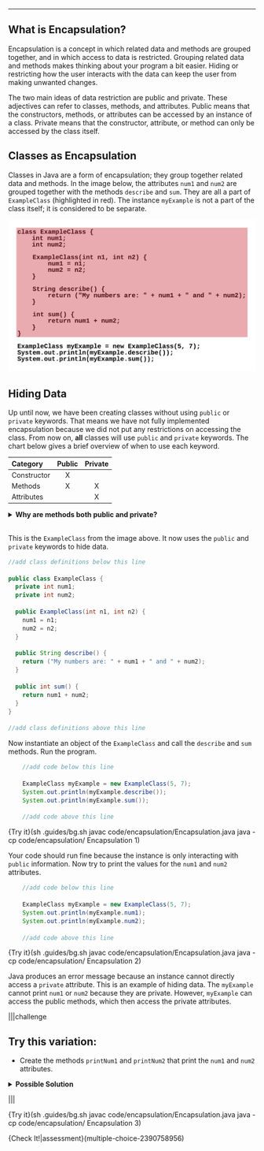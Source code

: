 ----------

## What is Encapsulation?

Encapsulation is a concept in which related data and methods are grouped together, and in which access to data is restricted. Grouping related data and methods makes thinking about your program a bit easier. Hiding or restricting how the user interacts with the data can keep the user from making unwanted changes. 

The two main ideas of data restriction are public and private. These adjectives can refer to classes, methods, and attributes. Public means that the constructors, methods, or attributes can be accessed by an instance of a class. Private means that the constructor, attribute, or method can only be accessed by the class itself.

## Classes as Encapsulation

Classes in Java are a form of encapsulation; they group together related data and methods. In the image below, the attributes `num1` and `num2` are grouped together with the methods `describe` and `sum`. They are all a part of `ExampleClass` (highlighted in red). The instance `myExample` is not a part of the class itself; it is considered to be separate.

![Classes as Encapsulation](.guides/img/encapsulation/java-encapsulation.png)

## Hiding Data

Up until now, we have been creating classes without using `public` or `private` keywords. That means we have not fully implemented encapsulation because we did not put any restrictions on accessing the class. From now on, **all** classes will use `public` and `private` keywords. The chart below gives a brief overview of when to use each keyword.

|Category   |Public|Private|
|:----------|:----:|:-----:|
|Constructor|X     |       |
|Methods    |X     |X      |
|Attributes |      |X      |

<details>
  <summary><strong>Why are methods both public and private?</strong></summary>
  In the pages that follow, you will see when making methods public is a good idea, and when keeping methods private is preferable. A well designed program will use a mix of public and private methods.
</details><br>

This is the `ExampleClass` from the image above. It now uses the `public` and `private` keywords to hide data.

```java
//add class definitions below this line
    
public class ExampleClass {
  private int num1;
  private int num2;

  public ExampleClass(int n1, int n2) {
    num1 = n1;
    num2 = n2;
  }

  public String describe() {
    return ("My numbers are: " + num1 + " and " + num2);
  }

  public int sum() {
    return num1 + num2;
  }
}
  
//add class definitions above this line
```

Now instantiate an object of the `ExampleClass` and call the `describe` and `sum` methods. Run the program.

```java
    //add code below this line

    ExampleClass myExample = new ExampleClass(5, 7);
    System.out.println(myExample.describe());
    System.out.println(myExample.sum());

    //add code above this line
```

{Try it}(sh .guides/bg.sh javac code/encapsulation/Encapsulation.java java -cp code/encapsulation/ Encapsulation 1)

Your code should run fine because the instance is only interacting with `public` information. Now try to print the values for the `num1` and `num2` attributes.

```java
    //add code below this line

    ExampleClass myExample = new ExampleClass(5, 7);
    System.out.println(myExample.num1);
    System.out.println(myExample.num2);

    //add code above this line
```

{Try it}(sh .guides/bg.sh javac code/encapsulation/Encapsulation.java java -cp code/encapsulation/ Encapsulation 2)

Java produces an error message because an instance cannot directly access a `private` attribute. This is an example of hiding data. The `myExample` cannot print `num1` or `num2` because they are private. However, `myExample` can access the public methods, which then access the private attributes.

|||challenge
## Try this variation:
* Create the methods `printNum1` and `printNum2` that print the `num1` and `num2` attributes.

<details>
  <summary><strong>Possible Solution</strong></summary>
  
  ```java
    public void printNum1() {
     System.out.println(num1);
    }
  
    public void printNum2() {
      System.out.println(num2);
    }
  ```
  
</details>

|||

{Try it}(sh .guides/bg.sh javac code/encapsulation/Encapsulation.java java -cp code/encapsulation/ Encapsulation 3)

{Check It!|assessment}(multiple-choice-2390758956)

